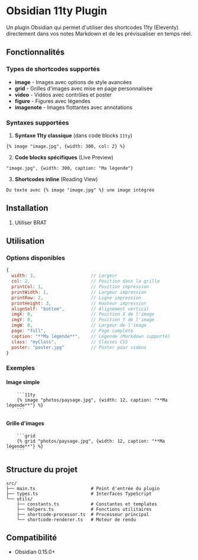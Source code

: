 # Obsidian 11ty Plugin

Un plugin Obsidian qui permet d'utiliser des shortcodes 11ty (Eleventy) directement dans vos notes Markdown et de les prévisualiser en temps réel.

## Fonctionnalités

### Types de shortcodes supportés

- **image** - Images avec options de style avancées
- **grid** - Grilles d'images avec mise en page personnalisée
- **video** - Vidéos avec contrôles et poster
- **figure** - Figures avec légendes
- **imagenote** - Images flottantes avec annotations


### Syntaxes supportées

1. **Syntaxe 11ty classique** (dans code blocks `11ty`)
```11ty
{% image "image.jpg", {width: 300, col: 2} %}
```

2. **Code blocks spécifiques** (Live Preview)
```image
"image.jpg", {width: 300, caption: "Ma légende"}
```

3. **Shortcodes inline** (Reading View)
```
Du texte avec {% image "image.jpg" %} une image intégrée
```

## Installation

1. Utiliser BRAT


## Utilisation

### Options disponibles

```javascript
{
  width: 3,                     // Largeur
  col: 2,                       // Position dans la grille
  printCol: 1,                  // Position impression
  printWidth: 1,                // Largeur impression
  printRow: 2,                  // Ligne impression
  printHeight: 3,               // Hauteur impression
  alignSelf: "bottom",          // Alignement vertical
  imgX: 0,                      // Position X de l'image
  imgY: 0,                      // Position Y de l'image
  imgW: 0,                      // Largeur de l'image
  page: "full",                 // Page complète
  caption: "**Ma légende**",    // Légende (Markdown supporté)
  class: "myClass",             // Classes CSS
  poster: "poster.jpg"          // Poster pour vidéos
}
```

### Exemples

#### Image simple
```
    ```11ty
    {% image "photos/paysage.jpg", {width: 12, caption: "**Ma légende**"} %}
    ```
```

#### Grille d'images
```
    ```grid
    {% grid "photos/paysage.jpg", {width: 12, caption: "**Ma légende**"} %}
    ```
```


## Structure du projet

```
src/
├── main.ts                     # Point d'entrée du plugin
├── types.ts                    # Interfaces TypeScript
└── utils/
    ├── constants.ts            # Constantes et templates
    ├── helpers.ts              # Fonctions utilitaires
    ├── shortcode-processor.ts  # Processeur principal
    └── shortcode-renderer.ts   # Moteur de rendu
```



## Compatibilité

- Obsidian 0.15.0+

